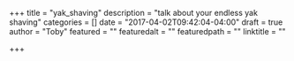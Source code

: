 +++
title = "yak_shaving"
description = "talk about your endless yak shaving"
categories = []
date = "2017-04-02T09:42:04-04:00"
draft = true
author = "Toby"
featured = ""
featuredalt = ""
featuredpath = ""
linktitle = ""

+++

